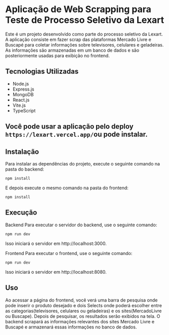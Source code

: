 # Aplicação de Web Scrapping para Teste de Processo Seletivo da Lexart

Este é um projeto desenvolvido como parte do processo seletivo da Lexart. A aplicação consiste em fazer scrap das plataformas Mercado Livre e Buscapé para coletar informações sobre televisores, celulares e geladeiras. As informações são armazenadas em um banco de dados e são posteriormente usadas para exibição no frontend.

## Tecnologias Utilizadas

- Node.js
- Express.js
- MongoDB
- React.js
- Vite.js
- TypeScript

## Você pode usar a aplicação pelo deploy `https://lexart.vercel.app/`ou pode instalar.

## Instalação

Para instalar as dependências do projeto, execute o seguinte comando na pasta do backend:

`npm install`

E depois execute o mesmo comando na pasta do frontend:

`npm install`

## Execução

Backend
Para executar o servidor do backend, use o seguinte comando:


`npm run dev`

Isso iniciará o servidor em http://localhost:3000.

Frontend
Para executar o frontend, use o seguinte comando:

`npm run dev`

Isso iniciará o servidor em http://localhost:8080.

## Uso
Ao acessar a página do frontend, você verá uma barra de pesquisa onde pode inserir o produto desejado e dois Selects onde poderá escolher entre as categorias(televisores, celulares ou geladeiras) e os sites(MercadoLivre ou Buscape). Depois de pesquisar, os resultados serão exibidos na tela. O backend scrapará as informações relevantes dos sites Mercado Livre e Buscapé e armazenará essas informações no banco de dados.
